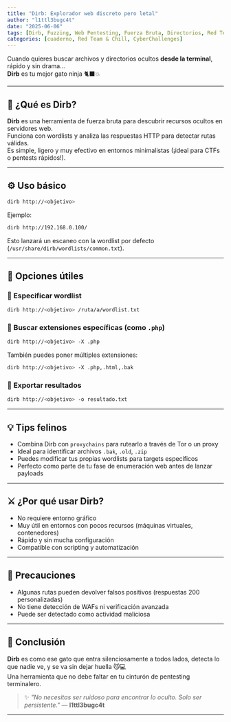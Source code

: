 ```yaml
---
title: "Dirb: Explorador web discreto pero letal"
author: "l1ttl3bugc4t"
date: "2025-06-06"
tags: [Dirb, Fuzzing, Web Pentesting, Fuerza Bruta, Directorios, Red Team]
categories: [cuaderno, Red Team & Chill, CyberChallenges]
---
```


Cuando quieres buscar archivos y directorios ocultos **desde la terminal**, rápido y sin drama…  
**Dirb** es tu mejor gato ninja 🐈‍⬛💥

---

## 🧠 ¿Qué es Dirb?

**Dirb** es una herramienta de fuerza bruta para descubrir recursos ocultos en servidores web.  
Funciona con wordlists y analiza las respuestas HTTP para detectar rutas válidas.  
Es simple, ligero y muy efectivo en entornos minimalistas (¡ideal para CTFs o pentests rápidos!).

---

## ⚙️ Uso básico

```bash
dirb http://<objetivo>
```

Ejemplo:
```bash
dirb http://192.168.0.100/
```

Esto lanzará un escaneo con la wordlist por defecto (`/usr/share/dirb/wordlists/common.txt`).

---

## 🧪 Opciones útiles

### 📁 Especificar wordlist

```bash
dirb http://<objetivo> /ruta/a/wordlist.txt
```

### 🎯 Buscar extensiones específicas (como `.php`)

```bash
dirb http://<objetivo> -X .php
```

También puedes poner múltiples extensiones:
```bash
dirb http://<objetivo> -X .php,.html,.bak
```

### 📜 Exportar resultados

```bash
dirb http://<objetivo> -o resultado.txt
```

---

## 💡 Tips felinos

- Combina Dirb con `proxychains` para rutearlo a través de Tor o un proxy
- Ideal para identificar archivos `.bak`, `.old`, `.zip`
- Puedes modificar tus propias wordlists para targets específicos
- Perfecto como parte de tu fase de enumeración web antes de lanzar payloads

---

## ⚔️ ¿Por qué usar Dirb?

- No requiere entorno gráfico
- Muy útil en entornos con pocos recursos (máquinas virtuales, contenedores)
- Rápido y sin mucha configuración
- Compatible con scripting y automatización

---

## 🚩 Precauciones

- Algunas rutas pueden devolver falsos positivos (respuestas 200 personalizadas)
- No tiene detección de WAFs ni verificación avanzada
- Puede ser detectado como actividad maliciosa

---

## 🚀 Conclusión

**Dirb** es como ese gato que entra silenciosamente a todos lados, detecta lo que nadie ve, y se va sin dejar huella 😼💻  
Una herramienta que no debe faltar en tu cinturón de pentesting terminalero.

> ✨ _"No necesitas ser ruidoso para encontrar lo oculto. Solo ser persistente."_ — **l1ttl3bugc4t**

---
